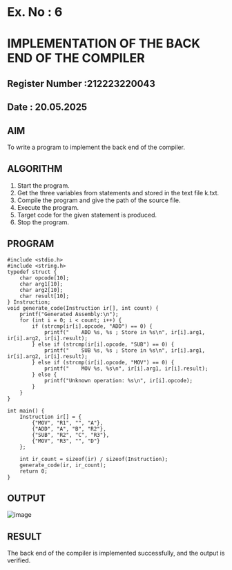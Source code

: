 # Ex. No : 6	
# IMPLEMENTATION OF THE BACK END OF THE COMPILER 
## Register Number :212223220043
## Date : 20.05.2025

## AIM   
To write a program to implement the back end of the compiler.

## ALGORITHM
1.	Start the program.
2.	Get the three variables from statements and stored in the text file k.txt.
3.	Compile the program and give the path of the source file.
4.	Execute the program.
5.	Target code for the given statement is produced.
6.	Stop the program.

## PROGRAM
```
#include <stdio.h>
#include <string.h>
typedef struct {
    char opcode[10]; 
    char arg1[10];   
    char arg2[10];   
    char result[10]; 
} Instruction;
void generate_code(Instruction ir[], int count) {
    printf("Generated Assembly:\n");
    for (int i = 0; i < count; i++) {
        if (strcmp(ir[i].opcode, "ADD") == 0) {
            printf("    ADD %s, %s ; Store in %s\n", ir[i].arg1, ir[i].arg2, ir[i].result);
        } else if (strcmp(ir[i].opcode, "SUB") == 0) {
            printf("    SUB %s, %s ; Store in %s\n", ir[i].arg1, ir[i].arg2, ir[i].result);
        } else if (strcmp(ir[i].opcode, "MOV") == 0) {
            printf("    MOV %s, %s\n", ir[i].arg1, ir[i].result);
        } else {
            printf("Unknown operation: %s\n", ir[i].opcode);
        }
    }
}

int main() {
    Instruction ir[] = {
        {"MOV", "R1", "", "A"},   
        {"ADD", "A", "B", "R2"},   
        {"SUB", "R2", "C", "R3"},  
        {"MOV", "R3", "", "D"}     
    };
    
    int ir_count = sizeof(ir) / sizeof(Instruction);
    generate_code(ir, ir_count);
    return 0;
}
```

## OUTPUT 
![image](https://github.com/user-attachments/assets/9db689c2-3952-46e0-86ef-13f033782787)

## RESULT
The back end of the compiler is implemented successfully, and the output is verified.
